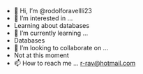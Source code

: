 - 👋 Hi, I’m @rodolforavellli23
- 👀 I’m interested in ...
- 	Learning about databases 
- 🌱 I’m currently learning ...
-	Databases	
- 💞️ I’m looking to collaborate on ...
- 	Not at this moment
- 📫 How to reach me ...
	r-rav@hotmail.com
